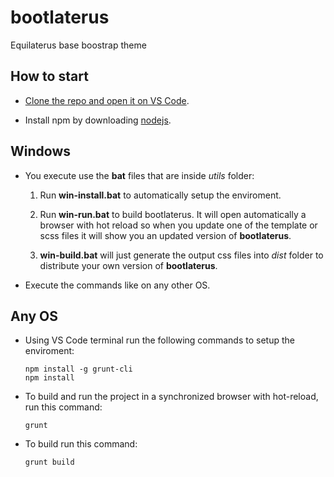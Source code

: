 # bootlaterus

Equilaterus base boostrap theme

## How to start

* [Clone the repo and open it on VS Code](https://github.com/equilaterus/wikilaterus/wiki/Cloning-a-repo-on-Github).

* Install npm by downloading [nodejs](https://nodejs.org/en/).

## Windows

* You execute use the **bat** files that are inside *utils* folder:

  1. Run **win-install.bat** to automatically setup the enviroment.

  2. Run **win-run.bat** to build bootlaterus. It will open automatically a browser with hot reload so when you update one of the template or scss files it will show you an updated version of **bootlaterus**.

  3. **win-build.bat** will just generate the output css files into *dist* folder to distribute your own version of **bootlaterus**.

* Execute the commands like on any other OS.

## Any OS

* Using VS Code terminal run the following commands to setup the enviroment:

    ```
    npm install -g grunt-cli
    npm install
    ```

* To build and run the project in a synchronized browser with hot-reload, run this command:

    ```
    grunt
    ```

* To build run this command:

    ```
    grunt build
    ```